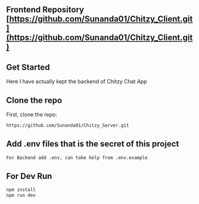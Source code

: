 ## Frontend Repository [https://github.com/Sunanda01/Chitzy_Client.git](https://github.com/Sunanda01/Chitzy_Client.git)

## Get Started
Here I have actually kept the backend of Chitzy Chat App

## Clone the repo
First, clone the repo:
```bash
https://github.com/Sunanda01/Chitzy_Server.git
```

## Add .env files that is the secret of this project
```bash
For Backend add .env, can take help from .env.example
```

## For Dev Run
```bash
npm install
npm run dev
```
